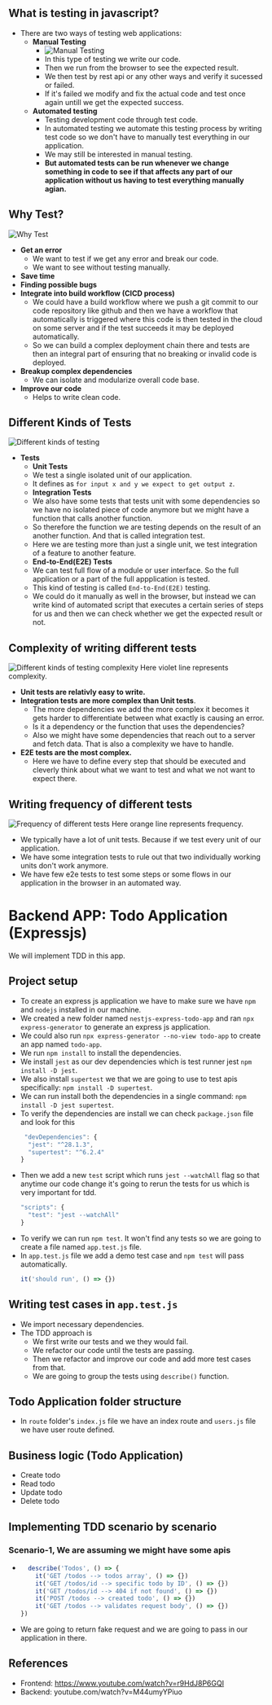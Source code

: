 ## What is testing in javascript?
- There are two ways of testing web applications:
  - **Manual Testing**
    - ![Manual Testing](images/what-is-testing.png)
    - In this type of testing we write our code.
    - Then we run from the browser to see the expected result.
    - We then test by rest api or any other ways and verify it sucessed or failed.
    - If it's failed we modify and fix the actual code and test once again untill we get the expected success.
  - **Automated testing**
    - Testing development code through test code.
    - In automated testing we automate this testing process by writing test code so we don't have to manually test everything in our application.
    - We may still be interested in manual testing.
    - **But automated tests can be run whenever we change something in code to see if that affects any part of our application without us having to test everything manually agian.**

## Why Test?
![Why Test](images/why-test-combined.png)
- **Get an error**
  - We want to test if we get any error and break our code.
  - We want to see without testing manually.
- **Save time**
- **Finding possible bugs**
- **Integrate into build workflow (CICD process)**
  - We could have a build workflow where we push a git commit to our code repository like github and then we have a workflow that automatically is triggered where this code is then tested in the cloud on some server and if the test succeeds it may be deployed automatically.
  - So we can build a complex deployment chain there and tests are then an integral part of ensuring that no breaking or invalid code is deployed.
- **Breakup complex dependencies**
  - We can isolate and modularize overall code base.
- **Improve our code**
  - Helps to write clean code.

## Different Kinds of Tests
![Different kinds of testing](images/different-kinds-of-testing.png)
- **Tests**
  - **Unit Tests**
  - We test a single isolated unit of our application.
  - It defines as `for input x and y we expect to get output z`.
  - **Integration Tests**
  - We also have some tests that tests unit with some dependencies so we have no isolated piece of code anymore but we might have a function that calls another function.
  - So therefore the function we are testing depends on the result of an another function. And that is called integration test.
  - Here we are testing more than just a single unit, we test integration of a feature to another feature.
  - **End-to-End(E2E) Tests**
  - We can test full flow of a module or user interface. So the full application or a part of the full appplication is tested.
  - This kind of testing is called `End-to-End(E2E)` testing.
  - We could do it manually as well in the browser, but instead we can write kind of automated script that executes a certain series of steps for us and then we can check whether we get the expected result or not.

## Complexity of writing different tests
![Different kinds of testing complexity](images/different-kinds-of-testing-complexity.png)
Here violet line represents complexity.
  - **Unit tests are relativly easy to write.**
  - **Integration tests are more complex than Unit tests**.
    - The more dependencies we add the more complex it becomes it gets harder to differentiate between what exactly is causing an error. 
    - Is it a dependency or the function that uses the dependencies?
    - Also we might have some dependencies that reach out to a server and fetch data. That is also a complexity we have to handle.
  - **E2E tests are the most complex.**
    - Here we have to define every step that should be executed and cleverly think about what we want to test and what we not want to expect there.

## Writing frequency of different tests
![Frequency of different tests](images/different-kinds-of-testing-frequency.png)
Here orange line represents frequency.
- We typically have a lot of unit tests. Because if we test every unit of our application.
- We have some integration tests to rule out that two individually working units don't work anymore.
- We have few e2e tests to test some steps or some flows in our application in the browser in an automated way.

# Backend APP: Todo Application (Expressjs)
We will implement TDD in this app.

## Project setup
- To create an express js application we have to make sure we have `npm` and `nodejs` installed in our machine.
- We created a new folder named `nestjs-express-todo-app` and ran `npx express-generator` to generate an express js application.
- We could also run `npx express-generator --no-view todo-app` to create an app named `todo-app`.
- We run `npm install` to install the dependencies.
- We install `jest` as our dev dependencies which is test runner jest `npm install -D jest`.
- We also install `supertest` we that we are going to use to test apis specifically: `npm install -D supertest`.
- We can run install both the dependencies in a single command: `npm install -D jest supertest`.
- To verify the dependencies are install we can check `package.json` file and look for this
  ```javascript
   "devDependencies": {
    "jest": "^28.1.3",
    "supertest": "^6.2.4"
  }
  ```
- Then we add a new `test` script which runs `jest --watchAll` flag so that anytime our code change it's going to rerun the tests for us which is very important for tdd.
  ```javascript
  "scripts": {
    "test": "jest --watchAll"
  }
  ``` 
- To verify we can run `npm test`. It won't find any tests so we are going to create a file named `app.test.js` file.
- In `app.test.js` file we add a demo test case and `npm test` will pass automatically.
  ```javascript
  it('should run', () => {})
  ``` 

## Writing test cases in `app.test.js`
- We import necessary dependencies.
- The TDD approach is 
  - We first write our tests and we they would fail.
  - We refactor our code until the tests are passing.
  - Then we refactor and improve our code and add more test cases from that.
  - We are going to group the tests using `describe()` function.

## Todo Application folder structure
- In `route` folder's `index.js` file we have an index route and `users.js` file we have user route defined.

## Business logic (Todo Application)
- Create  todo
- Read todo
- Update todo
- Delete todo

## Implementing TDD scenario by scenario
### Scenario-1, We are assuming we might have some apis
-  
  ```javascript
    describe('Todos', () => {
      it('GET /todos --> todos array', () => {})
      it('GET /todos/id --> specific todo by ID', () => {})
      it('GET /todos/id --> 404 if not found', () => {})
      it('POST /todos --> created todo', () => {})
      it('GET /todos --> validates request body', () => {})
  })
    ```
- We are going to return fake request and we are going to pass in our application in there.

## References
- Frontend: https://www.youtube.com/watch?v=r9HdJ8P6GQI
- Backend: youtube.com/watch?v=M44umyYPiuo